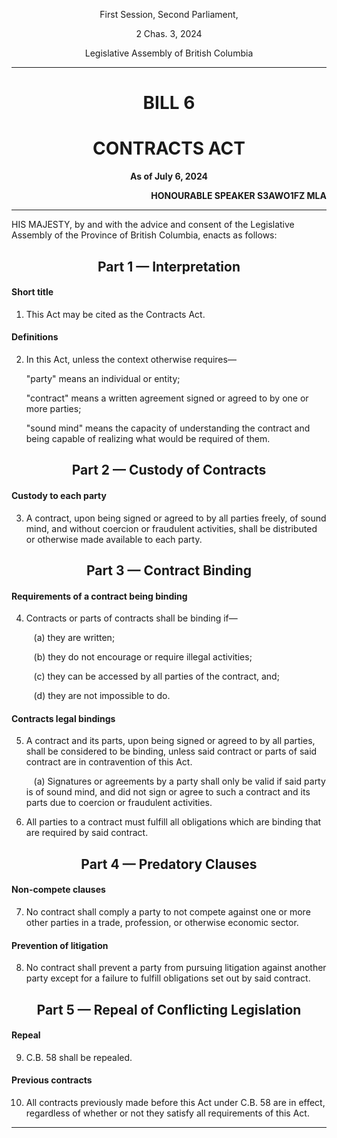 <div align="center">

First Session, Second Parliament,

2 Chas. 3, 2024

Legislative Assembly of British Columbia

<hr/>

<h1>BILL 6</h1>
<h1>CONTRACTS ACT</h1>

**As of July 6, 2024**

</div>

<div align="right">

**HONOURABLE SPEAKER S3AWO1FZ MLA**<br/>

</div>

<hr/>

HIS MAJESTY, by and with the advice and consent of the Legislative Assembly of the Province of British Columbia, enacts as follows:

<div align="center">
<h2>Part 1 — Interpretation</h2>
</div>

#### Short title

1. This Act may be cited as the Contracts Act.

#### Definitions

2. In this Act, unless the context otherwise requires—

    "party" means an individual or entity;
   
    "contract" means a written agreement signed or agreed to by one or more parties;

    "sound mind" means the capacity of understanding the contract and being capable of realizing what would be required of them.

<div align="center">
<h2>Part 2 — Custody of Contracts</h2>
</div>

#### Custody to each party

3. A contract, upon being signed or agreed to by all parties freely, of sound mind, and without coercion or fraudulent activities, shall be distributed or otherwise made available to each party.

<div align="center">
<h2>Part 3 — Contract Binding</h2>
</div>

#### Requirements of a contract being binding

4. Contracts or parts of contracts shall be binding if—

    &nbsp;&nbsp;&nbsp;(a) they are written;

    &nbsp;&nbsp;&nbsp;(b) they do not encourage or require illegal activities;

    &nbsp;&nbsp;&nbsp;(c) they can be accessed by all parties of the contract, and;

    &nbsp;&nbsp;&nbsp;(d) they are not impossible to do.

#### Contracts legal bindings

5. A contract and its parts, upon being signed or agreed to by all parties, shall be considered to be binding, unless said contract or parts of said contract are in contravention of this Act.

    &nbsp;&nbsp;&nbsp;(a) Signatures or agreements by a party shall only be valid if said party is of sound mind, and did not sign or agree to such a contract and its parts due to coercion or fraudulent activities.

6. All parties to a contract must fulfill all obligations which are binding that are required by said contract.

<div align="center">
<h2>Part 4 — Predatory Clauses</h2>
</div>

#### Non-compete clauses

7. No contract shall comply a party to not compete against one or more other parties in a trade, profession, or otherwise economic sector.

#### Prevention of litigation

8. No contract shall prevent a party from pursuing litigation against another party except for a failure to fulfill obligations set out by said contract.

<div align="center">
<h2>Part 5 — Repeal of Conflicting Legislation</h2>
</div>

#### Repeal

9. C.B. 58 shall be repealed.

#### Previous contracts

10. All contracts previously made before this Act under C.B. 58 are in effect, regardless of whether or not they satisfy all requirements of this Act.

<hr/>
<div align="center">
